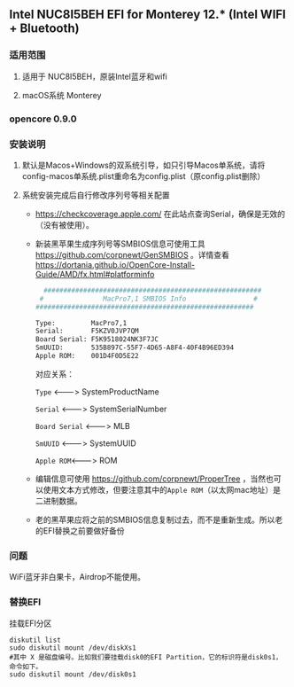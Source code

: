 ## Intel NUC8I5BEH EFI for Monterey 12.* (Intel WIFI + Bluetooth)

### 适用范围

1. 适用于 NUC8I5BEH，原装Intel蓝牙和wifi

2. macOS系统 Monterey

### opencore 0.9.0

### 安装说明

1. 默认是Macos+Windows的双系统引导，如只引导Macos单系统，请将config-macos单系统.plist重命名为config.plist（原config.plist删除）

2. 系统安装完成后自行修改序列号等相关配置

   + https://checkcoverage.apple.com/ 在此站点查询Serial，确保是无效的（没有被使用）。

   + 新装黑苹果生成序列号等SMBIOS信息可使用工具 https://github.com/corpnewt/GenSMBIOS 。详情查看 https://dortania.github.io/OpenCore-Install-Guide/AMD/fx.html#platforminfo

     ```sh
       #######################################################
      #               MacPro7,1 SMBIOS Info                 #
     #######################################################
     
     Type:         MacPro7,1
     Serial:       F5KZV0JVP7QM
     Board Serial: F5K9518024NK3F7JC
     SmUUID:       535B897C-55F7-4D65-A8F4-40F4B96ED394
     Apple ROM:    001D4F0D5E22
     ```

     对应关系：

     `Type` <--->  SystemProductName

     `Serial` <---> SystemSerialNumber

     `Board Serial` <---> MLB

     `SmUUID` <---> SystemUUID

     `Apple ROM`<---> ROM

   + 编辑信息可使用 https://github.com/corpnewt/ProperTree ，当然也可以使用文本方式修改，但要注意其中的`Apple ROM`（以太网mac地址）是二进制数据。

   + 老的黑苹果应将之前的SMBIOS信息复制过去，而不是重新生成。所以老的EFI替换之前要做好备份

### 问题

WiFi蓝牙非白果卡，Airdrop不能使用。

### 替换EFI

挂载EFI分区

```shell
diskutil list
sudo diskutil mount /dev/diskXs1
#其中 X 是磁盘编号。比如我们要挂载disk0的EFI Partition，它的标识符是disk0s1，命令如下。
sudo diskutil mount /dev/disk0s1
```
